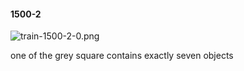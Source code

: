 #### 1500-2
![train-1500-2-0.png](https://github.com/lil-lab/nlvr/raw/master/nlvr/train/images/42/train-1500-2-0.png "train-1500-2-0.png")

one of the grey square contains exactly seven objects